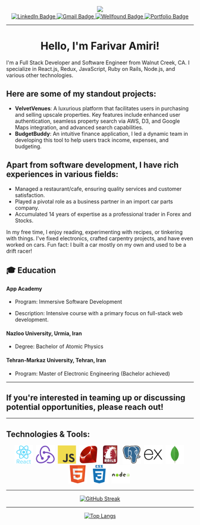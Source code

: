 <div id="header" align="center">
    <img src="https://media.giphy.com/media/KV4tDTYL7kUQo/giphy.gif" width="300"/>
    <div id="badges" align='center'>
        <a href="http://linkedin.com/in/farivar-amiri-458273198">
            <img src="https://img.shields.io/badge/linkedin-%230077B5.svg?style=for-the-badge&logo=linkedin&logoColor=white" alt="LinkedIn Badge"/>
        </a>
        <a href="mailto:farivaramiri@gmail.com">
            <img src="https://img.shields.io/badge/Gmail-D14836?style=for-the-badge&logo=gmail&logoColor=white" alt="Gmail Badge"/>
        </a>
        <a href="https://wellfound.com/u/farivar-amiri">
            <img src="https://img.shields.io/badge/Wellfound-%23D4D4D4.svg?style=for-the-badge&logo=AngelList&logoColor=black" alt="Wellfound Badge"/>
        </a>
        <a href="https://farivar-amiri.com/">
            <img src="https://img.shields.io/badge/Portfolio-green?style=for-the-badge&logo=book&logoColor=black" alt="Portfolio Badge"/>        
        </a>
    </div>
</div>

---

<h1 align='center'>Hello, I'm Farivar Amiri!</h1>

I'm a Full Stack Developer and Software Engineer from Walnut Creek, CA. I specialize in React.js, Redux, JavaScript, Ruby on Rails, Node.js, and various other technologies.

## Here are some of my standout projects:

- **VelvetVenues**: A luxurious platform that facilitates users in purchasing and selling upscale properties. Key features include enhanced user authentication, seamless property search via AWS, D3, and Google Maps integration, and advanced search capabilities.
- **BudgetBuddy**: An intuitive finance application, I led a dynamic team in developing this tool to help users track income, expenses, and budgeting.

## Apart from software development, I have rich experiences in various fields:
- Managed a restaurant/cafe, ensuring quality services and customer satisfaction.
- Played a pivotal role as a business partner in an import car parts company.
- Accumulated 14 years of expertise as a professional trader in Forex and Stocks.

In my free time, I enjoy reading, experimenting with recipes, or tinkering with things. I've fixed electronics, crafted carpentry projects, and have even worked on cars. Fun fact: I built a car mostly on my own and used to be a drift racer!

## 🎓 Education
#### App Academy
- Program: Immersive Software Development
* Description: Intensive course with a primary focus on full-stack web development.
#### Nazloo University, Urmia, Iran
- Degree: Bachelor of Atomic Physics
#### Tehran-Markaz University, Tehran, Iran
- Program: Master of Electronic Engineering (Bachelor achieved)

---

## If you're interested in teaming up or discussing potential opportunities, please reach out!

---

## Technologies & Tools:
<div align='center'>
  <img src="https://github.com/devicons/devicon/blob/master/icons/react/react-original-wordmark.svg" title="React" alt="React" width="50" height="50"/>&nbsp;
  <img src="https://github.com/devicons/devicon/blob/master/icons/redux/redux-original.svg" title="Redux" alt="Redux " width="50" height="50"/>&nbsp;
  <img src="https://github.com/devicons/devicon/blob/master/icons/javascript/javascript-original.svg" title="JavaScript" alt="JavaScript" width="50" height="50"/>&nbsp;
  <img src="https://github.com/devicons/devicon/blob/master/icons/ruby/ruby-original.svg" title="Ruby" alt="Ruby" width="50" height="50"/>&nbsp;
  <img src="https://github.com/devicons/devicon/blob/master/icons/rails/rails-original-wordmark.svg" title="Rails" alt="Rails" width="50" height="50"/>&nbsp;
  <img src="https://github.com/devicons/devicon/blob/master/icons/postgresql/postgresql-original.svg" title="PostgreSQL" alt="PostgreSQL" width="50" height="50"/>&nbsp;
  <img src="https://github.com/devicons/devicon/blob/master/icons/express/express-original.svg" title="Express" alt="Express" width="50" height="50"/>&nbsp;
  <img src="https://github.com/devicons/devicon/blob/master/icons/mongodb/mongodb-original.svg" title="MongoDB" alt="MongoDB" width="50" height="50"/>&nbsp;
  <img src="https://github.com/devicons/devicon/blob/master/icons/html5/html5-original.svg" title="HTML5" alt="HTML5" width="50" height="50"/>&nbsp;
  <img src="https://github.com/devicons/devicon/blob/master/icons/css3/css3-plain-wordmark.svg"  title="CSS3" alt="CSS3" width="50" height="50"/>&nbsp;
  <img src="https://github.com/devicons/devicon/blob/master/icons/nodejs/nodejs-original-wordmark.svg" title="NodeJS" alt="NodeJS" width="50" height="50"/>&nbsp;
</div>
 
---



<div align="center">
    <a href="https://git.io/streak-stats">
        <img src="https://streak-stats.demolab.com/?user=Farivar90&theme=sunset-gradient&border_radius=150" alt="GitHub Streak" />
    </a>
    <hr>
    <a href="https://github.com/anuraghazra/github-readme-stats">
        <img src="https://github-readme-stats.vercel.app/api/top-langs/?username=Farivar90&layout=compact&theme=vision-friendly-dark" alt="Top Langs" />
    </a>
</div>
